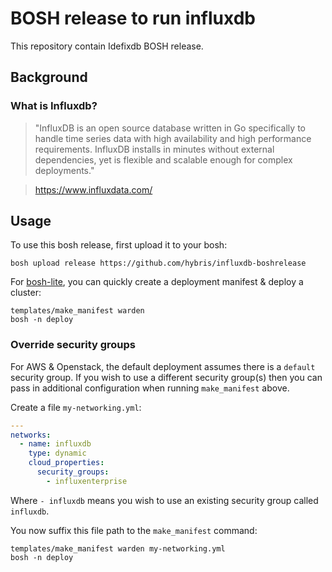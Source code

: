 BOSH release to run influxdb
=======================
This repository contain Idefixdb BOSH release.

Background
----------

### What is Influxdb?

>"InfluxDB is an open source database written in Go specifically to handle time series data with high availability and high performance requirements. InfluxDB installs in minutes without external dependencies, yet is flexible and scalable enough for complex deployments."

>https://www.influxdata.com/

Usage
-----

To use this bosh release, first upload it to your bosh:

```
bosh upload release https://github.com/hybris/influxdb-boshrelease
```

For [bosh-lite](https://github.com/cloudfoundry/bosh-lite), you can quickly create a deployment manifest & deploy a cluster:

```
templates/make_manifest warden
bosh -n deploy
```

### Override security groups

For AWS & Openstack, the default deployment assumes there is a `default` security group. If you wish to use a different security group(s) then you can pass in additional configuration when running `make_manifest` above.

Create a file `my-networking.yml`:

```yaml
---
networks:
  - name: influxdb
    type: dynamic
    cloud_properties:
      security_groups:
        - influxenterprise
```

Where `- influxdb` means you wish to use an existing security group called `influxdb`.

You now suffix this file path to the `make_manifest` command:

```
templates/make_manifest warden my-networking.yml
bosh -n deploy
```
